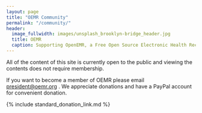```yaml
---
layout: page
title: "OEMR Community"
permalink: "/community/"
header:
  image_fullwidth: images/unsplash_brooklyn-bridge_header.jpg
  title: OEMR
  caption: Supporting OpenEMR, a Free Open Source Electronic Health Record
---
```


All of the content of this site is currently open to the public and viewing
the contents does not require membership. 

If you want to become a member of OEMR please email president@oemr.org . We 
appreciate donations and have a PayPal account for convenient donation.

{% include standard_donation_link.md %}

